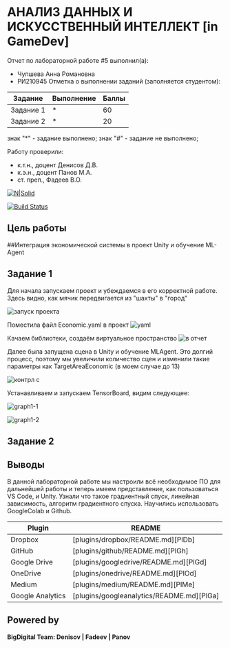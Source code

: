 # АНАЛИЗ ДАННЫХ И ИСКУССТВЕННЫЙ ИНТЕЛЛЕКТ [in GameDev]
Отчет по лабораторной работе #5 выполнил(а):
- Чупшева Анна Романовна
- РИ210945
Отметка о выполнении заданий (заполняется студентом):

| Задание | Выполнение | Баллы |
| ------ | ------ | ------ |
| Задание 1 | * | 60 |
| Задание 2 | * | 20 |


знак "*" - задание выполнено; знак "#" - задание не выполнено;

Работу проверили:
- к.т.н., доцент Денисов Д.В.
- к.э.н., доцент Панов М.А.
- ст. преп., Фадеев В.О.

[![N|Solid](https://cldup.com/dTxpPi9lDf.thumb.png)](https://nodesource.com/products/nsolid)

[![Build Status](https://travis-ci.org/joemccann/dillinger.svg?branch=master)](https://travis-ci.org/joemccann/dillinger)



## Цель работы
##Интеграция экономической системы в проект Unity и обучение ML-Agent

## Задание 1
Для начала запускаем проект и убеждаемся в его корректной работе. Здесь видно, как мячик передвигается из "шахты" в "город"

![запуск проекта](https://user-images.githubusercontent.com/103886479/204783152-6ff5bc33-6796-48f8-9a58-221d797e9bad.jpg)

Поместила файл Economic.yaml в проект
![yaml](https://user-images.githubusercontent.com/103886479/204790309-9b70f8ec-7fc7-44d7-bc1f-58ff0eefae9c.jpg)

Качаем библиотеки, создаём виртуальное пространство
![в отчет](https://user-images.githubusercontent.com/103886479/204814651-943bc8f5-a674-4038-944d-187d8268e2d4.jpg)

Далее была запущена сцена в Unity и обучение MLAgent. Это долгий процесс, поэтому мы увеличили количество сцен и изменили такие параметры как TargetAreaEconomic (в моем случае до 13)

![контрл с](https://user-images.githubusercontent.com/103886479/204819572-316c32c5-b6ba-4b9a-b1ed-ce19a0e2712f.jpg)

Устанавливаем и запускаем TensorBoard, видим следующее:

![graph1-1](https://user-images.githubusercontent.com/103886479/204820074-19d5518e-8fe4-452f-ac43-6bd61467adf2.jpg)

![graph1-2](https://user-images.githubusercontent.com/103886479/204820137-a390390f-e152-400c-82f4-7605e3d7b972.jpg)

## Задание 2



## Выводы

В данной лабораторной работе мы настроили всё необходимое ПО для дальнейшей работы и теперь имеем представление, как пользоваться VS Code, и Unity. Узнали что такое градиентный спуск, линейная зависимость, алгоритм градиентного спуска. Научились использовать GoogleColab и Github. 

| Plugin | README |
| ------ | ------ |
| Dropbox | [plugins/dropbox/README.md][PlDb] |
| GitHub | [plugins/github/README.md][PlGh] |
| Google Drive | [plugins/googledrive/README.md][PlGd] |
| OneDrive | [plugins/onedrive/README.md][PlOd] |
| Medium | [plugins/medium/README.md][PlMe] |
| Google Analytics | [plugins/googleanalytics/README.md][PlGa] |

## Powered by

**BigDigital Team: Denisov | Fadeev | Panov**
